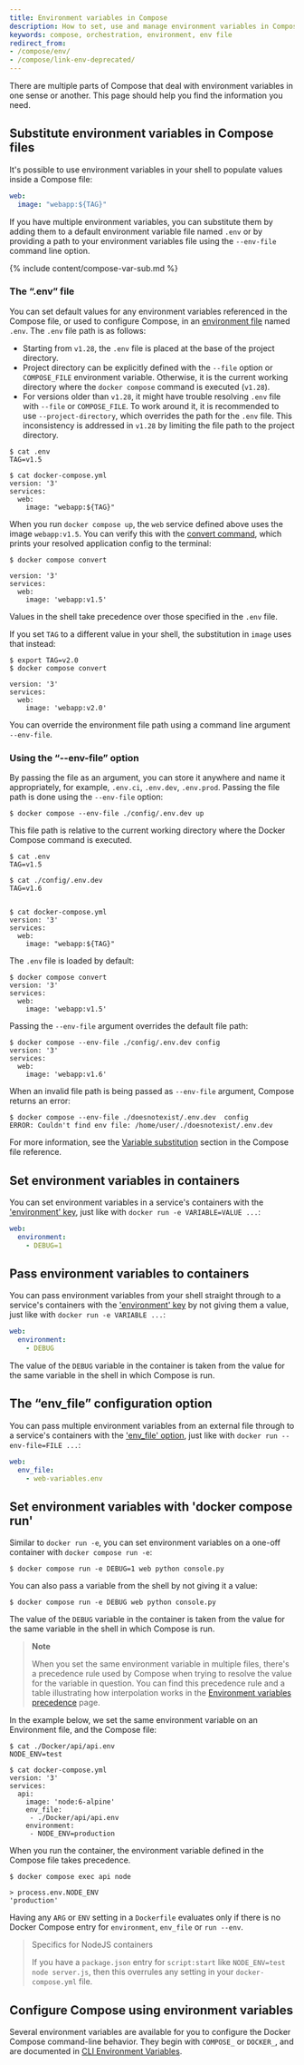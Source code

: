 ```yaml
---
title: Environment variables in Compose
description: How to set, use and manage environment variables in Compose
keywords: compose, orchestration, environment, env file
redirect_from:
- /compose/env/
- /compose/link-env-deprecated/
---
```


There are multiple parts of Compose that deal with environment variables in one
sense or another. This page should help you find the information you need.


## Substitute environment variables in Compose files

It's possible to use environment variables in your shell to populate values
inside a Compose file:

```yaml
web:
  image: "webapp:${TAG}"
```

If you have multiple environment variables, you can substitute them by adding
them to a default environment variable file named `.env` or by providing a
path to your environment variables file using the `--env-file` command line option.

{% include content/compose-var-sub.md %}

### The “.env” file

You can set default values for any environment variables referenced in the
Compose file, or used to configure Compose, in an [environment file](env-file.md)
named `.env`. The `.env` file path is as follows:

  - Starting from `v1.28`, the `.env` file is placed at the base of the project directory.
  - Project directory can be explicitly defined with the `--file` option or `COMPOSE_FILE`
  environment variable. Otherwise, it is the current working directory where the `docker compose` command is executed (`v1.28`).
  - For versions older than `v1.28`, it might have trouble resolving `.env` file with `--file` or `COMPOSE_FILE`. To work around it, it is recommended to use `--project-directory`, which overrides the path for the `.env` file. This inconsistency is addressed in `v1.28` by limiting the file path to the project directory.


```console
$ cat .env
TAG=v1.5

$ cat docker-compose.yml
version: '3'
services:
  web:
    image: "webapp:${TAG}"
```

When you run `docker compose up`, the `web` service defined above uses the
image `webapp:v1.5`. You can verify this with the
[convert command](../engine/reference/commandline/compose_convert.md), which prints your resolved application config to the terminal:

```console
$ docker compose convert

version: '3'
services:
  web:
    image: 'webapp:v1.5'
```

Values in the shell take precedence over those specified in the `.env` file.

If you set `TAG` to a different value in your shell, the substitution in `image`
uses that instead:

```console
$ export TAG=v2.0
$ docker compose convert

version: '3'
services:
  web:
    image: 'webapp:v2.0'
```

You can override the environment file path using a command line argument `--env-file`.

### Using the “--env-file”  option

By passing the file as an argument, you can store it anywhere and name it appropriately, for example, `.env.ci`, `.env.dev`, `.env.prod`. Passing the file path is done using the `--env-file` option:

```console
$ docker compose --env-file ./config/.env.dev up
```

This file path is relative to the current working directory where the Docker Compose
command is executed.

```console
$ cat .env
TAG=v1.5

$ cat ./config/.env.dev
TAG=v1.6


$ cat docker-compose.yml
version: '3'
services:
  web:
    image: "webapp:${TAG}"
```

The `.env` file is loaded by default:

```console
$ docker compose convert
version: '3'
services:
  web:
    image: 'webapp:v1.5'
```

Passing the `--env-file` argument overrides the default file path:

```console
$ docker compose --env-file ./config/.env.dev config
version: '3'
services:
  web:
    image: 'webapp:v1.6'
```

When an invalid file path is being passed as `--env-file` argument, Compose returns an error:

```console
$ docker compose --env-file ./doesnotexist/.env.dev  config
ERROR: Couldn't find env file: /home/user/./doesnotexist/.env.dev
```

For more information, see the
[Variable substitution](compose-file/compose-file-v3.md#variable-substitution) section in the
Compose file reference.


## Set environment variables in containers

You can set environment variables in a service's containers with the
['environment' key](compose-file/compose-file-v3.md#environment), just like with
`docker run -e VARIABLE=VALUE ...`:

```yaml
web:
  environment:
    - DEBUG=1
```

## Pass environment variables to containers

You can pass environment variables from your shell straight through to a
service's containers with the ['environment' key](compose-file/compose-file-v3.md#environment)
by not giving them a value, just like with `docker run -e VARIABLE ...`:

```yaml
web:
  environment:
    - DEBUG
```

The value of the `DEBUG` variable in the container is taken from the value for
the same variable in the shell in which Compose is run.

## The “env_file” configuration option

You can pass multiple environment variables from an external file through to
a service's containers with the ['env_file' option](compose-file/compose-file-v3.md#env_file),
just like with `docker run --env-file=FILE ...`:

```yaml
web:
  env_file:
    - web-variables.env
```

## Set environment variables with 'docker compose run'

Similar to `docker run -e`, you can set environment variables on a one-off
container with `docker compose run -e`:

```console
$ docker compose run -e DEBUG=1 web python console.py
```

You can also pass a variable from the shell by not giving it a value:

```console
$ docker compose run -e DEBUG web python console.py
```

The value of the `DEBUG` variable in the container is taken from the value for
the same variable in the shell in which Compose is run.

>**Note**
>
> When you set the same environment variable in multiple files, there's a precedence rule used by Compose when trying to resolve the value for the variable in question.
You can find this precedence rule and a table illustrating how interpolation works in the [Environment variables precedence](../compose/envvars-precedence.md) page.

In the example below, we set the same environment variable on an Environment
file, and the Compose file:

```console
$ cat ./Docker/api/api.env
NODE_ENV=test

$ cat docker-compose.yml
version: '3'
services:
  api:
    image: 'node:6-alpine'
    env_file:
     - ./Docker/api/api.env
    environment:
     - NODE_ENV=production
```

When you run the container, the environment variable defined in the Compose
file takes precedence.

```console
$ docker compose exec api node

> process.env.NODE_ENV
'production'
```

Having any `ARG` or `ENV` setting in a `Dockerfile` evaluates only if there is
no Docker Compose entry for `environment`, `env_file` or `run --env`.

> Specifics for NodeJS containers
>
> If you have a `package.json` entry for `script:start` like
> `NODE_ENV=test node server.js`, then this overrules any setting in your
> `docker-compose.yml` file.

## Configure Compose using environment variables

Several environment variables are available for you to configure the Docker
Compose command-line behavior. They begin with `COMPOSE_` or `DOCKER_`, and are
documented in [CLI Environment Variables](reference/envvars.md).
